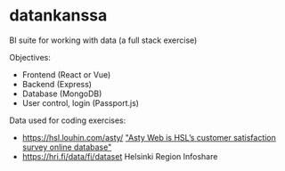 # datankanssa
BI suite for working with data (a full stack exercise)

Objectives:
- Frontend (React or Vue)
- Backend (Express)
- Database (MongoDB)
- User control, login (Passport.js)

Data used for coding exercises:
- https://hsl.louhin.com/asty/ ["Asty Web is HSL’s customer satisfaction survey online database"](https://hsl.louhin.com/asty/help)
- https://hri.fi/data/fi/dataset Helsinki Region Infoshare

